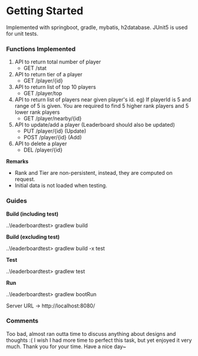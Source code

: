 # Getting Started
Implemented with springboot, gradle, mybatis, h2database.
JUnit5 is used for unit tests.

### Functions Implemented
1. API to return total number of player 
    - GET /stat
2. API to return tier of a player
    - GET /player/{id}
3. API to return list of top 10 players
    - GET /player/top
4. API to return list of players near given player's id.  eg) If playerId is 5 and range of 5 is given.  You are required to find 5 higher rank players and 5 lower rank players
    - GET /player/nearby/{id}
5. API to update/add a player (Leaderboard should also be updated)
    - PUT /player/{id} (Update)
    - POST /player/{id} (Add)
6. API to delete a player
    - DEL /player/{id}

**Remarks**
   - Rank and Tier are non-persistent, instead, they are computed on request.
   - Initial data is not loaded when testing.
    
### Guides
**Build (including test)**

..\leaderboardtest> gradlew build

**Build (excluding test)**

..\leaderboardtest> gradlew build -x test

**Test**

..\leaderboardtest> gradlew test

**Run**

..\leaderboardtest> gradlew bootRun

Server URL -> http://localhost:8080/


### Comments
Too bad, almost ran outta time to discuss anything about designs and thoughts :( I wish I had more time to perfect this task, but yet enjoyed it very much. Thank you for your time. Have a nice day~